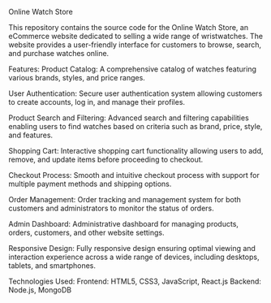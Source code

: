 Online Watch Store

This repository contains the source code for the Online Watch Store, an eCommerce website dedicated to selling a wide range of wristwatches. The website provides a user-friendly interface for customers to browse, search, and purchase watches online.

Features:
Product Catalog: A comprehensive catalog of watches featuring various brands, styles, and price ranges.

User Authentication: Secure user authentication system allowing customers to create accounts, log in, and manage their profiles.

Product Search and Filtering: Advanced search and filtering capabilities enabling users to find watches based on criteria such as brand, price, style, and features.

Shopping Cart: Interactive shopping cart functionality allowing users to add, remove, and update items before proceeding to checkout.

Checkout Process: Smooth and intuitive checkout process with support for multiple payment methods and shipping options.

Order Management: Order tracking and management system for both customers and administrators to monitor the status of orders.

Admin Dashboard: Administrative dashboard for managing products, orders, customers, and other website settings.

Responsive Design: Fully responsive design ensuring optimal viewing and interaction experience across a wide range of devices, including desktops, tablets, and smartphones.

Technologies Used:
Frontend: HTML5, CSS3, JavaScript, React.js
Backend: Node.js, MongoDB
